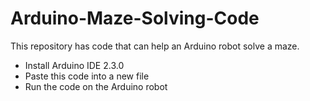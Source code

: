 # Arduino-Maze-Solving-Code
This repository has code that can help an Arduino robot solve a maze.

- Install Arduino IDE 2.3.0
- Paste this code into a new file
- Run the code on the Arduino robot
